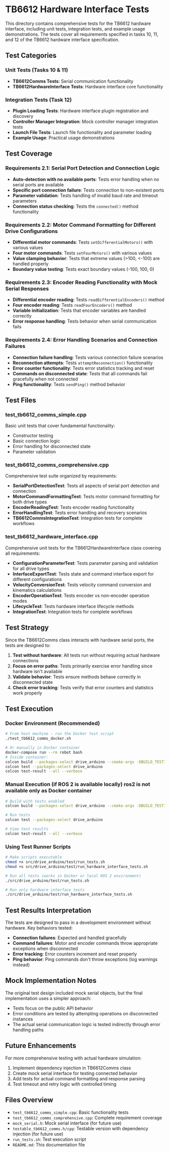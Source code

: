 # TB6612 Hardware Interface Tests

This directory contains comprehensive tests for the TB6612 hardware interface, including unit tests, integration tests, and example usage demonstrations. The tests cover all requirements specified in tasks 10, 11, and 12 of the TB6612 hardware interface specification.

## Test Categories

### Unit Tests (Tasks 10 & 11)
- **TB6612Comms Tests**: Serial communication functionality
- **TB6612HardwareInterface Tests**: Hardware interface core functionality

### Integration Tests (Task 12)
- **Plugin Loading Tests**: Hardware interface plugin registration and discovery
- **Controller Manager Integration**: Mock controller manager integration tests
- **Launch File Tests**: Launch file functionality and parameter loading
- **Example Usage**: Practical usage demonstrations

## Test Coverage

### Requirements 2.1: Serial Port Detection and Connection Logic
- **Auto-detection with no available ports**: Tests error handling when no serial ports are available
- **Specific port connection failure**: Tests connection to non-existent ports
- **Parameter validation**: Tests handling of invalid baud rate and timeout parameters
- **Connection status checking**: Tests the `connected()` method functionality

### Requirements 2.2: Motor Command Formatting for Different Drive Configurations
- **Differential motor commands**: Tests `setDifferentialMotors()` with various values
- **Four motor commands**: Tests `setFourMotors()` with various values
- **Value clamping behavior**: Tests that extreme values (>100, <-100) are handled properly
- **Boundary value testing**: Tests exact boundary values (-100, 100, 0)

### Requirements 2.3: Encoder Reading Functionality with Mock Serial Responses
- **Differential encoder reading**: Tests `readDifferentialEncoders()` method
- **Four encoder reading**: Tests `readFourEncoders()` method
- **Variable initialization**: Tests that encoder variables are handled correctly
- **Error response handling**: Tests behavior when serial communication fails

### Requirements 2.4: Error Handling Scenarios and Connection Failures
- **Connection failure handling**: Tests various connection failure scenarios
- **Reconnection attempts**: Tests `attemptReconnection()` functionality
- **Error counter functionality**: Tests error statistics tracking and reset
- **Commands on disconnected state**: Tests that all commands fail gracefully when not connected
- **Ping functionality**: Tests `sendPing()` method behavior

## Test Files

### test_tb6612_comms_simple.cpp
Basic unit tests that cover fundamental functionality:
- Constructor testing
- Basic connection logic
- Error handling for disconnected state
- Parameter validation

### test_tb6612_comms_comprehensive.cpp
Comprehensive test suite organized by requirements:
- **SerialPortDetectionTest**: Tests all aspects of serial port detection and connection
- **MotorCommandFormattingTest**: Tests motor command formatting for both drive types
- **EncoderReadingTest**: Tests encoder reading functionality
- **ErrorHandlingTest**: Tests error handling and recovery scenarios
- **TB6612CommsIntegrationTest**: Integration tests for complete workflows

### test_tb6612_hardware_interface.cpp
Comprehensive unit tests for the TB6612HardwareInterface class covering all requirements:
- **ConfigurationParameterTest**: Tests parameter parsing and validation for all drive types
- **InterfaceExportTest**: Tests state and command interface export for different configurations
- **VelocityConversionTest**: Tests velocity command conversion and kinematics calculations
- **EncoderOperationTest**: Tests encoder vs non-encoder operation modes
- **LifecycleTest**: Tests hardware interface lifecycle methods
- **IntegrationTest**: Integration tests for complete workflows

## Test Strategy

Since the TB6612Comms class interacts with hardware serial ports, the tests are designed to:

1. **Test without hardware**: All tests run without requiring actual hardware connections
2. **Focus on error paths**: Tests primarily exercise error handling since hardware isn't available
3. **Validate behavior**: Tests ensure methods behave correctly in disconnected state
4. **Check error tracking**: Tests verify that error counters and statistics work properly

## Test Execution

### Docker Environment (Recommended)
```bash
# From host machine - run the Docker test script
./test_tb6612_comms_docker.sh

# Or manually in Docker container
docker-compose run --rm robot bash
# Inside container:
colcon build --packages-select drive_arduino --cmake-args -DBUILD_TESTING=ON
colcon test --packages-select drive_arduino
colcon test-result --all --verbose
```

### Manual Execution (if ROS 2 is available locally) ros2 is not available only as Docker container

```bash
# Build with tests enabled
colcon build --packages-select drive_arduino --cmake-args -DBUILD_TESTING=ON

# Run tests
colcon test --packages-select drive_arduino

# View test results
colcon test-result --all --verbose
```

### Using Test Runner Scripts
```bash
# Make scripts executable
chmod +x src/drive_arduino/test/run_tests.sh
chmod +x src/drive_arduino/test/run_hardware_interface_tests.sh

# Run all tests (works in Docker or local ROS 2 environment)
./src/drive_arduino/test/run_tests.sh

# Run only hardware interface tests
./src/drive_arduino/test/run_hardware_interface_tests.sh
```

## Test Results Interpretation

The tests are designed to pass in a development environment without hardware. Key behaviors tested:

- **Connection failures**: Expected and handled gracefully
- **Command failures**: Motor and encoder commands throw appropriate exceptions when disconnected
- **Error tracking**: Error counters increment and reset properly
- **Ping behavior**: Ping commands don't throw exceptions (log warnings instead)

## Mock Implementation Notes

The original test design included mock serial objects, but the final implementation uses a simpler approach:
- Tests focus on the public API behavior
- Error conditions are tested by attempting operations on disconnected instances
- The actual serial communication logic is tested indirectly through error handling paths

## Future Enhancements

For more comprehensive testing with actual hardware simulation:
1. Implement dependency injection in TB6612Comms class
2. Create mock serial interface for testing connected behavior
3. Add tests for actual command formatting and response parsing
4. Test timeout and retry logic with controlled timing

## Files Overview

- `test_tb6612_comms_simple.cpp`: Basic functionality tests
- `test_tb6612_comms_comprehensive.cpp`: Complete requirement coverage
- `mock_serial.h`: Mock serial interface (for future use)
- `testable_tb6612_comms.h/cpp`: Testable version with dependency injection (for future use)
- `run_tests.sh`: Test execution script
- `README.md`: This documentation file